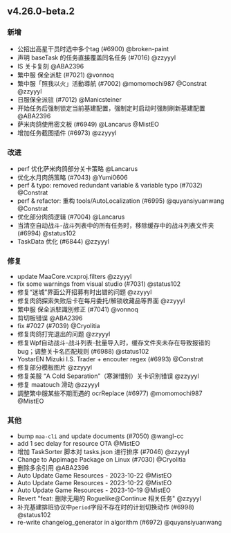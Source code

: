 ## v4.26.0-beta.2

### 新增

- 公招出高星干员时选中多个tag (#6900) @broken-paint
- 声明 baseTask 的任务直接覆盖同名任务 (#7016) @zzyyyl
- IS 关卡复刻 @ABA2396
- 繁中服 保全派駐 (#7021) @vonnoq
- 繁中服「照我以火」活動導航 (#7002) @momomochi987 @Constrat @zzyyyl
- 日服保全派驻 (#7012) @Manicsteiner
- 开始任务后强制锁定当前基建配置，强制定时启动时强制刷新基建配置 @ABA2396
- 萨米肉鸽使用密文板 (#6949) @Lancarus @MistEO
- 增加任务截图插件 (#6973) @zzyyyl

### 改进

- perf 优化萨米肉鸽部分关卡策略 @Lancarus
- 优化水月肉鸽策略 (#7043) @Yumi0606
- perf & typo: removed redundant variable & variable typo (#7032) @Constrat
- perf & refactor: 重构 tools/AutoLocalization (#6995) @quyansiyuanwang @Constrat
- 优化部分肉鸽逻辑 (#7004) @Lancarus
- 当清空自动战斗-战斗列表中的所有任务时，移除缓存中的战斗列表文件夹 (#6994) @status102
- TaskData 优化 (#6844) @zzyyyl

### 修复

- update MaaCore.vcxproj.filters @zzyyyl
- fix some warnings from visual studio (#7031) @status102
- 修复“迷城”界面公开招募有时出错的问题 @zzyyyl
- 修复肉鸽探索失败后卡在每月委托/解锁收藏品等界面 @zzyyyl
- 繁中服 保全派駐識別修正 (#7041) @vonnoq
- 剪切板错误 @ABA2396
- fix #7027 (#7039) @Cryolitia
- 修复肉鸽打完退出的问题 @zzyyyl
- 修复Wpf自动战斗-战斗列表-批量导入时，缓存文件夹未存在导致报错的bug；调整关卡名匹配规则 (#6988) @status102
- YostarEN Mizuki I.S. Trader + encouter regex (#6993) @Constrat
- 修复部分模板图片 @zzyyyl
- 修复美服 “A Cold Separation”（寒渊惜别）关卡识别错误 @zzyyyl
- 修复 maatouch 滑动 @zzyyyl
- 調整繁中服某些不期而遇的 ocrReplace (#6977) @momomochi987 @MistEO

### 其他

- bump `maa-cli` and update documents (#7050) @wangl-cc
- add 1 sec delay for resource OTA @MistEO
- 增加 TaskSorter 脚本对 tasks.json 进行排序 (#7046) @zzyyyl
- Change to Appimage Package on Linux (#7030) @Cryolitia
- 删除多余引用 @ABA2396
- Auto Update Game Resources - 2023-10-22 @MistEO
- Auto Update Game Resources - 2023-10-22 @MistEO
- Auto Update Game Resources - 2023-10-19 @MistEO
- Revert "feat: 删除无用的 Roguelike@Continue 相关任务" @zzyyyl
- 补充基建排班协议中`period`字段不存在时的计划切换动作 (#6998) @status102
- re-write changelog_generator in algorithm (#6972) @quyansiyuanwang
